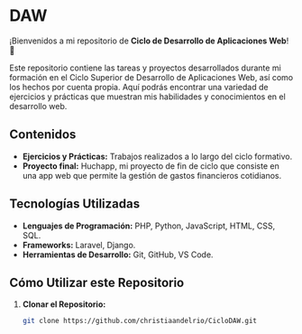 # DAW

¡Bienvenidos a mi repositorio de **Ciclo de Desarrollo de Aplicaciones Web**! 🚀

Este repositorio contiene las tareas y proyectos desarrollados durante mi formación en el Ciclo Superior de Desarrollo de Aplicaciones Web, así como los hechos por cuenta propia. Aquí podrás encontrar una variedad de ejercicios y prácticas que muestran mis habilidades y conocimientos en el desarrollo web.

## Contenidos

- **Ejercicios y Prácticas:** Trabajos realizados a lo largo del ciclo formativo.
- **Proyecto final:** Huchapp, mi proyecto de fin de ciclo que consiste en una app web que permite la gestión de gastos financieros cotidianos.

## Tecnologías Utilizadas

- **Lenguajes de Programación:** PHP, Python, JavaScript, HTML, CSS, SQL.
- **Frameworks:** Laravel, Django.
- **Herramientas de Desarrollo:** Git, GitHub, VS Code.

## Cómo Utilizar este Repositorio

1. **Clonar el Repositorio:**
   ```sh
   git clone https://github.com/christiaandelrio/CicloDAW.git

